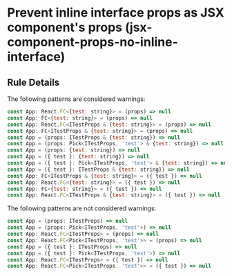# Prevent inline interface props as JSX component's props (jsx-component-props-no-inline-interface)

## Rule Details

The following patterns are considered warnings:

```jsx
const App: React.FC<{test: string}> = (props) => null
const App: FC<{test: string}> = (props) => null
const App: React.FC<ITestProps & {test: string}> = (props) => null
const App: FC<ITestProps & {test: string}> = (props) => null
const App = (props: ITestProps & {test: string}) => null
const App = (props: Pick<ITestProps, 'test'> & {test: string}) => null
const App = (props: {test: string}) => null
const App = ({ test }: {test: string}) => null
const App = ({ test }: Pick<ITestProps, 'test'> & {test: string}) => null
const App = ({ test }: ITestProps & {test: string}) => null
const App: FC<ITestProps & {test: string}> = ({ test }) => null
const App: React.FC<{test: string}> = ({ test }) => null
const App: FC<{test: string}> = ({ test }) => null
const App: React.FC<ITestProps & {test: string}> = ({ test }) => null
```

The following patterns are not considered warnings:

```jsx
const App = (props: ITestProps) => null
const App = (props: Pick<ITestProps, 'test'>) => null
const App: React.FC<ITestProps> = (props) => null
const App: React.FC<Pick<ITestProps, 'test'>> = (props) => null
const App = ({ test }: ITestProps) => null
const App = ({ test }: Pick<ITestProps, 'test'>) => null
const App: React.FC<ITestProps> = ({ test }) => null
const App: React.FC<Pick<ITestProps, 'test'>> = ({ test }) => null
```